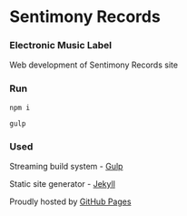 # Sentimony Records

### Electronic Music Label

Web development of Sentimony Records site

### Run

`npm i`

`gulp`

### Used

Streaming build system - [Gulp](http://gulpjs.com)

Static site generator - [Jekyll](https://jekyllrb.com)

Proudly hosted by [GitHub Pages](https://pages.github.com)
